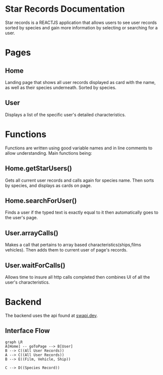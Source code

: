 # Star Records Documentation

Star records is a REACTJS application that allows users to see user records sorted by species and gain more information by selecting or searching for a user.

# Pages

## Home

Landing page that shows all user records displayed as card with the name, as well as their species underneath. Sorted by species.

## User
Displays a list of the specific user's detailed characteristics.

# Functions

Functions are written using good variable names and in line comments to allow understanding. Main functions being:

##  Home.getStarUsers()

Gets all current user records and calls again for species name. Then sorts by species, and displays as cards on page.

## Home.searchForUser()

Finds a user if the typed text is exactly equal to it then automatically goes to the user's page.

## User.arrayCalls()

Makes a call that pertains to array based characteristics(ships,films vehicles). Then adds them to current user of page's records.

## User.waitForCalls()

Allows time to insure all http calls completed then combines UI of all the user's characteristics.

# Backend
The backend uses the api found at [swapi.dev](https://swapi.dev/api/).


## Interface Flow

```mermaid
graph LR
A[Home] -- goToPage --> B[User]
B --> C((All User Records))
A --> C((All User Records))
B --> E((Film, Vehicle, Ship))

C --> D((Species Record))
```
